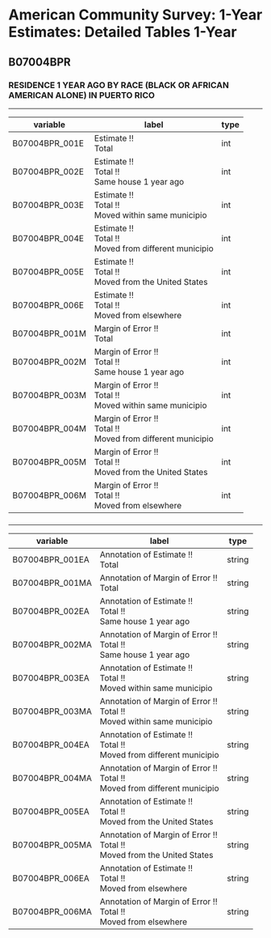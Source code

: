 # American Community Survey: 1-Year Estimates: Detailed Tables 1-Year

## B07004BPR

### RESIDENCE 1 YEAR AGO BY RACE (BLACK OR AFRICAN AMERICAN ALONE) IN PUERTO RICO

___

| variable | label | type |
| ----- | ----- | ----- |
| B07004BPR_001E | Estimate !!<br>Total | int |
| B07004BPR_002E | Estimate !!<br>Total !!<br>Same house 1 year ago | int |
| B07004BPR_003E | Estimate !!<br>Total !!<br>Moved within same municipio | int |
| B07004BPR_004E | Estimate !!<br>Total !!<br>Moved from different municipio | int |
| B07004BPR_005E | Estimate !!<br>Total !!<br>Moved from the United States | int |
| B07004BPR_006E | Estimate !!<br>Total !!<br>Moved from elsewhere | int |
| B07004BPR_001M | Margin of Error !!<br>Total | int |
| B07004BPR_002M | Margin of Error !!<br>Total !!<br>Same house 1 year ago | int |
| B07004BPR_003M | Margin of Error !!<br>Total !!<br>Moved within same municipio | int |
| B07004BPR_004M | Margin of Error !!<br>Total !!<br>Moved from different municipio | int |
| B07004BPR_005M | Margin of Error !!<br>Total !!<br>Moved from the United States | int |
| B07004BPR_006M | Margin of Error !!<br>Total !!<br>Moved from elsewhere | int |
### 

___

| variable | label | type |
| ----- | ----- | ----- |
| B07004BPR_001EA | Annotation of Estimate !!<br>Total | string |
| B07004BPR_001MA | Annotation of Margin of Error !!<br>Total | string |
| B07004BPR_002EA | Annotation of Estimate !!<br>Total !!<br>Same house 1 year ago | string |
| B07004BPR_002MA | Annotation of Margin of Error !!<br>Total !!<br>Same house 1 year ago | string |
| B07004BPR_003EA | Annotation of Estimate !!<br>Total !!<br>Moved within same municipio | string |
| B07004BPR_003MA | Annotation of Margin of Error !!<br>Total !!<br>Moved within same municipio | string |
| B07004BPR_004EA | Annotation of Estimate !!<br>Total !!<br>Moved from different municipio | string |
| B07004BPR_004MA | Annotation of Margin of Error !!<br>Total !!<br>Moved from different municipio | string |
| B07004BPR_005EA | Annotation of Estimate !!<br>Total !!<br>Moved from the United States | string |
| B07004BPR_005MA | Annotation of Margin of Error !!<br>Total !!<br>Moved from the United States | string |
| B07004BPR_006EA | Annotation of Estimate !!<br>Total !!<br>Moved from elsewhere | string |
| B07004BPR_006MA | Annotation of Margin of Error !!<br>Total !!<br>Moved from elsewhere | string |

